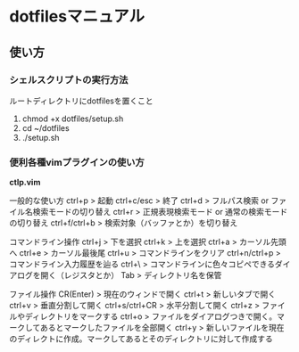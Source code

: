 # dotfilesマニュアル

## 使い方

### シェルスクリプトの実行方法

ルートディレクトリにdotfilesを置くこと

1. chmod +x dotfiles/setup.sh
2. cd ~/dotfiles
3. ./setup.sh

### 便利各種vimプラグインの使い方

**ctlp.vim**

一般的な使い方
ctrl+p > 起動
ctrl+c/esc > 終了
ctrl+d > フルパス検索 or ファイル名検索モードの切り替え
ctrl+r > 正規表現検索モード or 通常の検索モードの切り替え
ctrl+f/ctrl+b > 検索対象（バッファとか）を切り替え

コマンドライン操作
ctrl+j > 下を選択
ctrl+k > 上を選択
ctrl+a > カーソル先頭へ
ctrl+e > カーソル最後尾
ctrl+u > コマンドラインをクリア
ctrl+n/ctrl+p > コマンドライン入力履歴を辿る
ctrl+\ > コマンドラインに色々コピペできるダイアログを開く（レジスタとか）
Tab > ディレクトリ名を保管

ファイル操作
CR(Enter) > 現在のウィンドで開く
ctrl+t > 新しいタブで開く
ctrl+v > 垂直分割して開く
ctrl+s/ctrl+CR > 水平分割して開く
ctrl+z > ファイルやディレクトリをマークする
ctrl+o > ファイルをダイアログつきで開く。マークしてあるとマークしたファイルを全部開く
ctrl+y > 新しいファイルを現在のディレクトに作成。マークしてあるとそのディレクトリに対して作成する

